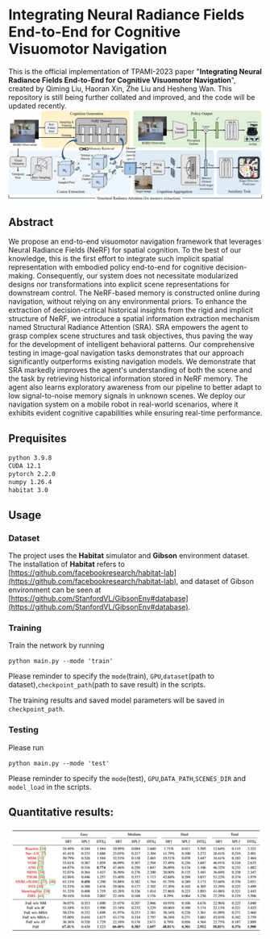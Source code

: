 **Integrating Neural Radiance Fields End-to-End for Cognitive Visuomotor Navigation**
==============================================================================================================================
This is the official implementation of TPAMI-2023 paper "**Integrating Neural Radiance Fields End-to-End for Cognitive Visuomotor Navigation**", created by Qiming Liu, Haoran Xin, Zhe Liu and Hesheng Wan. This repository is still being further collated and improved, and the code will be updated recently.
![](doc/network.jpg)

## Abstract

We propose an end-to-end visuomotor navigation framework that leverages Neural Radiance Fields (NeRF) for spatial cognition. To the best of our knowledge, this is the first effort to integrate such implicit spatial representation with embodied policy end-to-end for cognitive decision-making. Consequently, our system does not necessitate modularized designs nor transformations into explicit scene representations for downstream control. The NeRF-based memory is constructed online during navigation, without relying on any environmental priors. To enhance the extraction of decision-critical historical insights from the rigid and implicit structure of NeRF, we introduce a spatial information extraction mechanism named Structural Radiance Attention (SRA). SRA empowers the agent to grasp complex scene structures and task objectives, thus paving the way for the development of intelligent behavioral patterns. Our comprehensive testing in image-goal navigation tasks demonstrates that our approach significantly outperforms existing navigation models. We demonstrate that SRA markedly improves the agent's understanding of both the scene and the task by retrieving historical information stored in NeRF memory. The agent also learns exploratory awareness from our pipeline to better adapt to low signal-to-noise memory signals in unknown scenes. We deploy our navigation system on a mobile robot in real-world scenarios, where it exhibits evident cognitive capabilities while ensuring real-time performance. 


## Prequisites
    python 3.9.8
    CUDA 12.1
    pytorch 2.2.0  
    numpy 1.26.4  
    habitat 3.0


## Usage
### Dataset
The project uses the **Habitat** simulator and **Gibson** environment dataset. The installation of **Habitat** refers to [https://github.com/facebookresearch/habitat-lab](https://github.com/facebookresearch/habitat-lab), and dataset of Gibson environment can be seen at [https://github.com/StanfordVL/GibsonEnv#database](https://github.com/StanfordVL/GibsonEnv#database). 


### Training
Train the network by running 
    
    python main.py --mode 'train'   

Please reminder to specify the `mode`(train), `GPU`,`dataset`(path to dataset),`checkpoint_path`(path to save result) in the scripts.

The training results and saved model parameters will be saved in `checkpoint_path`.

### Testing

Please run 

    python main.py --mode 'test'

Please reminder to specify the `mode`(test), `GPU`,`DATA_PATH`,`SCENES_DIR` and  `model_load` in the scripts.



## Quantitative results:
![](doc/result.jpg)